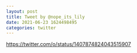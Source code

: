 ```yaml
--- 
layout: post 
title: Tweet by @nope_its_lily 
date: 2021-06-23 1624498495 
categories: twitter 
--- 
```

https://twitter.com/o/status/1407874824043515907